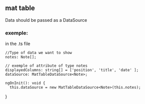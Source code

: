 ## mat table
Data should be passed as a DataSource

### exemple: 

in the .ts file 

    //Type of data we want to show
    notes: Note[];
    
    // exemple of attribute of type notes
    displayedColumns: string[] = ['position', 'title', 'date' ];
    dataSource: MatTableDataSource<Note>;

    ngOnInit(): void {
      this.dataSource = new MatTableDataSource<Note>(this.notes);
  }
